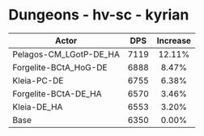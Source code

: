 # Dungeons - hv-sc - kyrian
| Actor | DPS | Increase |
|---|:---:|:---:|
|Pelagos-CM_LGotP-DE_HA|7119|12.11%|
|Forgelite-BCtA_HoG-DE|6888|8.47%|
|Kleia-PC-DE|6755|6.38%|
|Forgelite-BCtA-DE_HA|6570|3.46%|
|Kleia-DE_HA|6553|3.20%|
|Base|6350|0.00%|

